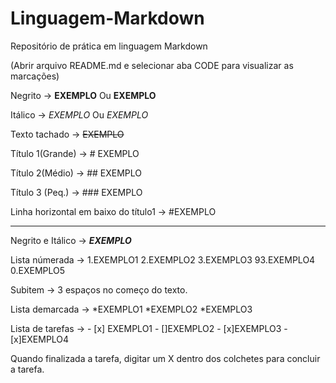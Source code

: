 # Linguagem-Markdown
Repositório de prática em linguagem Markdown

(Abrir arquivo README.md e selecionar aba CODE para visualizar as marcações)

Negrito -> **EXEMPLO** Ou __EXEMPLO__

Itálico -> *EXEMPLO* Ou _EXEMPLO_ 

Texto tachado -> ~~EXEMPLO~~ 

Título 1(Grande) -> # EXEMPLO

Título 2(Médio) -> ## EXEMPLO

Título 3 (Peq.) -> ### EXEMPLO

Linha horizontal em baixo do título1 ->
#EXEMPLO
 ***

 Negrito e Itálico -> __*EXEMPLO*__
 
 Lista númerada -> 1.EXEMPLO1
                   2.EXEMPLO2
                   3.EXEMPLO3
                   93.EXEMPLO4
                   0.EXEMPLO5

Subitem -> 3 espaços no começo do texto.

Lista demarcada -> *EXEMPLO1
                   *EXEMPLO2
                      *EXEMPLO3

Lista de tarefas -> - [x] EXEMPLO1
                    - []EXEMPLO2
                    - [x]EXEMPLO3
                    - [x]EXEMPLO4
                    
Quando finalizada a tarefa, digitar um X dentro dos colchetes para concluir a tarefa.    

